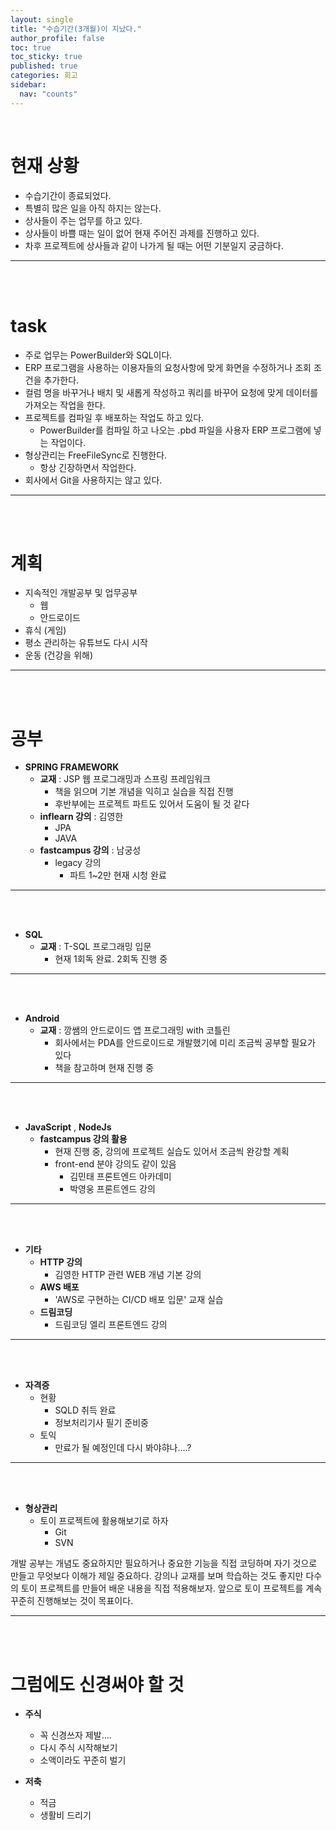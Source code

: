```yaml
---
layout: single
title: "수습기간(3개월)이 지났다."
author_profile: false
toc: true
toc_sticky: true
published: true
categories: 회고
sidebar:
  nav: "counts"
---
```


<br>

# 현재 상황

* 수습기간이 종료되었다.
* 특별히 많은 일을 아직 하지는 않는다.
* 상사들이 주는 업무를 하고 있다.
* 상사들이 바쁠 때는 일이 없어 현재 주어진 과제를 진행하고 있다.
* 차후 프로젝트에 상사들과 같이 나가게 될 때는 어떤 기분일지 궁금하다.

<hr>
<br>
<br>

# task

* 주로 업무는 PowerBuilder와 SQL이다.
* ERP 프로그램을 사용하는 이용자들의 요청사항에 맞게 화면을 수정하거나 조회 조건을 추가한다.
* 컬럼 명을 바꾸거나 배치 및 새롭게 작성하고 쿼리를 바꾸어 요청에 맞게 데이터를 가져오는 작업을 한다.
* 프로젝트를 컴파일 후 배포하는 작업도 하고 있다.
  - PowerBuilder를 컴파일 하고 나오는 .pbd 파일을 사용자 ERP 프로그램에 넣는 작업이다.
* 형상관리는 FreeFileSync로 진행한다.
  - 항상 긴장하면서 작업한다.
* 회사에서 Git을 사용하지는 않고 있다.

<hr>
<br>
<br>

# 계획

* 지속적인 개발공부 및 업무공부
  - 웹
  - 안드로이드
* 휴식 (게임)
* 평소 관리하는 유튜브도 다시 시작
* 운동 (건강을 위해)

<hr>
<br>
<br>

# 공부

* **SPRING FRAMEWORK**
  - **교재** : JSP 웹 프로그래밍과 스프링 프레임워크
      + 책을 읽으며 기본 개념을 익히고 실습을 직접 진행
      + 후반부에는 프로젝트 파트도 있어서 도움이 될 것 같다
  - **inflearn 강의** : 김영한
      + JPA
      + JAVA
  - **fastcampus 강의** : 남궁성
      + legacy 강의
        - 파트 1~2만 현재 시청 완료

<hr>
<br>
<br>

* **SQL**
  - **교재** : T-SQL 프로그래밍 입문
      + 현재 1회독 완료. 2회독 진행 중

<hr>
<br>
<br>

* **Android**
  - **교재** : 깡쌤의 안드로이드 앱 프로그래밍 with 코틀린
    + 회사에서는 PDA를 안드로이드로 개발했기에 미리 조금씩 공부할 필요가 있다
    + 책을 참고하며 현재 진행 중

<hr>
<br>
<br>

* **JavaScript** , **NodeJs**
  - **fastcampus 강의 활용**
    + 현재 진행 중, 강의에 프로젝트 실습도 있어서 조금씩 완강할 계획
    + front-end 분야 강의도 같이 있음
      - 김민태 프론트엔드 아카데미
      - 박영웅 프론트엔드 강의

<hr>
<br>
<br>

* **기타**
  - **HTTP 강의**
    * 김영한 HTTP 관련 WEB 개념 기본 강의
  - **AWS 배포**
    * 'AWS로 구현하는 CI/CD 배포 입문' 교재 실습
  - **드림코딩**
    * 드림코딩 엘리 프론트엔드 강의

<hr>
<br>
<br>

* **자격증**
  - 현황
    + SQLD 취득 완료
    + 정보처리기사 필기 준비중
  - 토익
    + 만료가 될 예정인데 다시 봐야햐나....?

<hr>
<br>
<br>

* **형상관리**
  * 토이 프로젝트에 활용해보기로 하자
    - Git
    - SVN

<div class="notice--primary">
개발 공부는 개념도 중요하지만 필요하거나 중요한 기능을 직접 코딩하며 자기 것으로 만들고 무엇보다 이해가 제일 중요하다. 강의나 교재를 보며 학습하는 것도 좋지만 다수의 토이 프로젝트를 만들어 배운 내용을 직접 적용해보자. 앞으로 토이 프로젝트를 계속 꾸준히 진행해보는 것이 목표이다.
</div>

<hr>
<br>
<br>

# 그럼에도 신경써야 할 것
<!--
* **조금이라도 유튜브 관리 (영상 소재 정리 및 편집)**
  - 시간이 없어서도 있지만 공부랑 게임 때문에 요즘 손에 잡히지 않는다.
  - Short라도 올려볼까....
  - 근데 시간 분배를 어떻게 하지?
-->
* **주식**
  - 꼭 신경쓰자 제발....
  - 다시 주식 시작해보기
  - 소액이라도 꾸준히 벌기

* **저축**
  - 적금
  - 생활비 드리기
